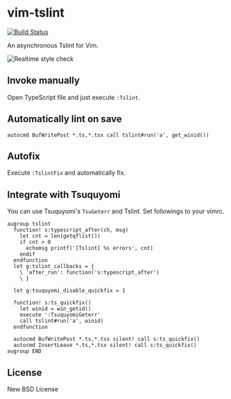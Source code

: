 # vim-tslint

[![Build Status](https://travis-ci.org/heavenshell/vim-tslint.svg?branch=master)](https://travis-ci.org/heavenshell/vim-tslint)

An asynchronous Tslint for Vim.

![Realtime style check](./assets/vim-tslint.gif)

## Invoke manually

Open TypeScript file and just execute `:Tslint`.

## Automatically lint on save

```viml
autocmd BufWritePost *.ts,*.tsx call tslint#run('a', get_winid())
```

## Autofix

Execute `:TslintFix` and automatically fix.

## Integrate with Tsuquyomi

You can use Tsuquyomi's `TsuGeterr` and Tslint.
Set followings to your vimrc.

```viml
augroup tslint
  function! s:typescript_after(ch, msg)
    let cnt = len(getqflist())
    if cnt > 0
      echomsg printf('[Tslint] %s errors', cnt)
    endif
  endfunction
  let g:tslint_callbacks = {
    \ 'after_run': function('s:typescript_after')
    \ }

  let g:tsuquyomi_disable_quickfix = 1

  function! s:ts_quickfix()
    let winid = win_getid()
    execute ':TsuquyomiGeterr'
    call tslint#run('a', winid)
  endfunction

  autocmd BufWritePost *.ts,*.tsx silent! call s:ts_quickfix()
  autocmd InsertLeave *.ts,*.tsx silent! call s:ts_quickfix()
augroup END
```

## License

New BSD License
